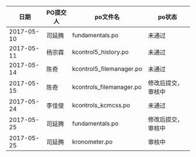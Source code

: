 |日期|PO提交人|po文件名|po状态|
|----|----|----|----|
|2017-05-10|司延腾|fundamentals.po|未通过|
|2017-05-11|杨宗霖|kcontrol5_history.po|未通过|
|2017-05-14|陈奇|kcontrol5_filemanager.po|未通过|
|2017-05-15|陈奇|kcontrols_filemanager.po|修改后提交，审核中|
|2017-05-24|李佳俊|kcontrols_kcmcss.po|未通过|
|2017-05-25|司延腾|fundamentals.po|修改后提交，审核中|
|2017-05-25|司延腾|kronometer.po|审核中|


